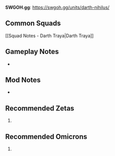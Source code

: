 **SWGOH.gg**: https://swgoh.gg/units/darth-nihilus/

## Common Squads

[[Squad Notes - Darth Traya|Darth Traya]]

## Gameplay Notes

 - 

## Mod Notes

 - 

## Recommended Zetas

1. 

## Recommended Omicrons

1. 